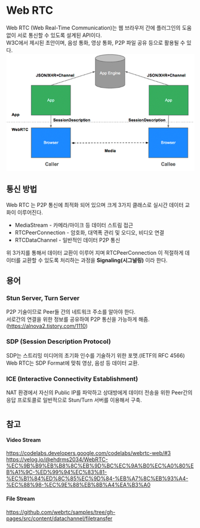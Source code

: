 # Web RTC
Web RTC (Web Real-Time Communication)는 웹 브라우저 간에 플러그인의 도움 없이 서로 통신할 수 있도록 설계된 API이다.  
W3C에서 제시된 초안이며, 음성 통화, 영상 통화, P2P 파일 공유 등으로 활용될 수 있다.
![1-1](https://github.com/sanggi-wjg/my_study/blob/main/WebRTC/data/1-1.png?raw=true)

## 통신 방법
Web RTC 는 P2P 통신에 최적화 되어 있으며 크게 3가지 클래스로 
실시간 데이터 교화이 이루어진다.
* MediaStream - 카메라/마이크 등 데이터 스트림 접근
* RTCPeerConnection - 암호화, 대역폭 관리 및 오디오, 비디오 연결
* RTCDataChannel - 일반적인 데이터 P2P 통신

위 3가지를 통해서 데이터 교환이 이루어 지며 RTCPeerConnection 이 
적절하게 데이터를 교환할 수 있도록 처리하는 과정을 **Signaling(시그널링)** 이라 한다.

## 용어
### Stun Server, Turn Server
P2P 기술이므로 Peer들 간의 네트워크 주소를 알아야 한다.  
서로간의 연결을 위한 정보를 공유하여 P2P 통신을 가능하게 해줌.
(https://alnova2.tistory.com/1110)

### SDP (Session Description Protocol)
SDP는 스트리밍 미디어의 초기화 인수를 기술하기 위한 포맷.(IETF의 RFC 4566)  
Web RTC는 SDP Format에 맞춰 영상, 음성 등 데이터 교환.

### ICE (Interactive Connectivity Establishment)
NAT 환경에서 자신의 Public IP를 파악하고 상대방에게 데이터 전송을 위한 Peer간의  
응답 프로토콜로 일반적으로 Stun/Turn 서버를 이용해서 구축.  

#
## 참고
#### Video Stream
https://codelabs.developers.google.com/codelabs/webrtc-web/#3  
https://velog.io/@ehdrms2034/WebRTC-%EC%9B%B9%EB%B8%8C%EB%9D%BC%EC%9A%B0%EC%A0%80%EB%A1%9C-%ED%99%94%EC%83%81-%EC%B1%84%ED%8C%85%EC%9D%84-%EB%A7%8C%EB%93%A4-%EC%88%98-%EC%9E%88%EB%8B%A4%EA%B3%A0

#### File Stream
https://github.com/webrtc/samples/tree/gh-pages/src/content/datachannel/filetransfer